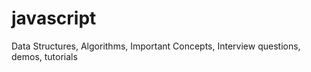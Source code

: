# javascript
Data Structures, Algorithms, Important Concepts, Interview questions, demos, tutorials
